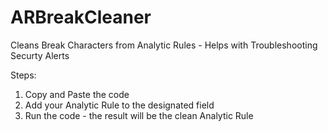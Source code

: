 # ARBreakCleaner
Cleans Break Characters from Analytic Rules - Helps with Troubleshooting Securty Alerts 

Steps:

1. Copy and Paste the code 
2. Add your Analytic Rule to the designated field
3. Run the code - the result will be the clean Analytic Rule
